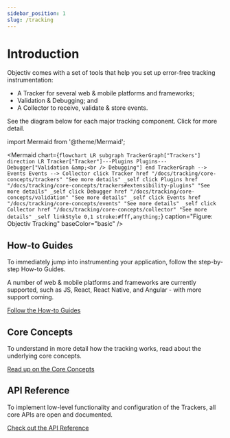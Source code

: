 ```yaml
---
sidebar_position: 1
slug: /tracking
---
```


# Introduction

Objectiv comes with a set of tools that help you set up error-free tracking instrumentation:
* A Tracker for several web & mobile platforms and frameworks;
* Validation & Debugging; and
* A Collector to receive, validate & store events.

See the diagram below for each major tracking component. Click for more detail.

import Mermaid from '@theme/Mermaid';

<Mermaid chart={`
	flowchart LR
    subgraph TrackerGraph["Trackers"]
      direction LR
      Tracker["Tracker"]---Plugins
      Plugins---Debugger["Validation &amp;<br /> Debugging"]
    end
    TrackerGraph --> Events
    Events --> Collector
    click Tracker href "/docs/tracking/core-concepts/trackers" "See more details" _self
    click Plugins href "/docs/tracking/core-concepts/trackers#extensibility-plugins" "See more details" _self
    click Debugger href "/docs/tracking/core-concepts/validation" "See more details" _self
    click Events href "/docs/tracking/core-concepts/events" "See more details" _self
    click Collector href "/docs/tracking/core-concepts/collector" "See more details" _self
    linkStyle 0,1 stroke:#fff,anything;
`} caption="Figure: Objectiv Tracking" baseColor="basic" />

## How-to Guides
To immediately jump into instrumenting your application, follow the step-by-step How-to Guides.

A number of web & mobile platforms and frameworks are currently supported, such as JS, React, React Native, 
and Angular - with more support coming.

[Follow the How-to Guides](how-to-guides)

## Core Concepts
To understand in more detail how the tracking works, read about the underlying core concepts.

[Read up on the Core Concepts](core-concepts)

## API Reference
To implement low-level functionality and configuration of the Trackers, all core APIs are open and documented. 

[Check out the API Reference](api-reference)